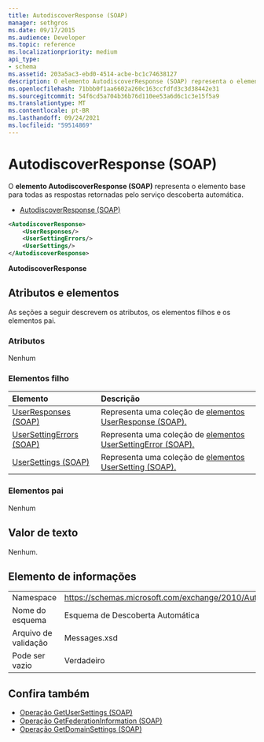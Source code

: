 ```yaml
---
title: AutodiscoverResponse (SOAP)
manager: sethgros
ms.date: 09/17/2015
ms.audience: Developer
ms.topic: reference
ms.localizationpriority: medium
api_type:
- schema
ms.assetid: 203a5ac3-ebd0-4514-acbe-bc1c74638127
description: O elemento AutodiscoverResponse (SOAP) representa o elemento base para todas as respostas retornadas pelo serviço descoberta automática.
ms.openlocfilehash: 71bbb0f1aa6602a260c163ccfdfd3c3d38442e31
ms.sourcegitcommit: 54f6cd5a704b36b76d110ee53a6d6c1c3e15f5a9
ms.translationtype: MT
ms.contentlocale: pt-BR
ms.lasthandoff: 09/24/2021
ms.locfileid: "59514869"
---
```

# <a name="autodiscoverresponse-soap"></a>AutodiscoverResponse (SOAP)

O **elemento AutodiscoverResponse (SOAP)** representa o elemento base para todas as respostas retornadas pelo serviço descoberta automática. 
  
- [AutodiscoverResponse (SOAP)](autodiscoverresponse-soap.md)
  
```XML
<AutodiscoverResponse>
    <UserResponses/>
    <UserSettingErrors/>
    <UserSettings/>
</AutodiscoverResponse>

```

 **AutodiscoverResponse**
## <a name="attributes-and-elements"></a>Atributos e elementos

As seções a seguir descrevem os atributos, os elementos filhos e os elementos pai.
  
### <a name="attributes"></a>Atributos

Nenhum
  
### <a name="child-elements"></a>Elementos filho

|**Elemento**|**Descrição**|
|:-----|:-----|
|[UserResponses (SOAP)](userresponses-soap.md) <br/> |Representa uma coleção de [elementos UserResponse (SOAP).](userresponse-soap.md)  <br/> |
|[UserSettingErrors (SOAP)](usersettingerrors-soap.md) <br/> |Representa uma coleção de [elementos UserSettingError (SOAP).](usersettingerror-soap.md)  <br/> |
|[UserSettings (SOAP)](usersettings-soap.md) <br/> |Representa uma coleção de [elementos UserSetting (SOAP).](usersetting-soap.md)  <br/> |
   
### <a name="parent-elements"></a>Elementos pai

Nenhum
  
## <a name="text-value"></a>Valor de texto

Nenhum.
  
## <a name="element-information"></a>Elemento de informações

|||
|:-----|:-----|
|Namespace  <br/> |https://schemas.microsoft.com/exchange/2010/Autodiscover  <br/> |
|Nome do esquema  <br/> |Esquema de Descoberta Automática  <br/> |
|Arquivo de validação  <br/> |Messages.xsd  <br/> |
|Pode ser vazio  <br/> |Verdadeiro  <br/> |
   
## <a name="see-also"></a>Confira também

- [Operação GetUserSettings (SOAP)](getusersettings-operation-soap.md)
- [Operação GetFederationInformation (SOAP)](getfederationinformation-operation-soap.md)
- [Operação GetDomainSettings (SOAP)](getdomainsettings-operation-soap.md)


